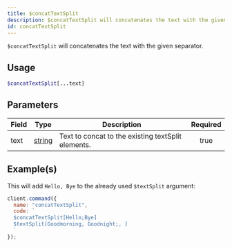 ```yaml
---
title: $concatTextSplit
description: $concatTextSplit will concatenates the text with the given separator.
id: concatTextSplit
---
```


`$concatTextSplit` will concatenates the text with the given separator.

## Usage

```php
$concatTextSplit[...text]
```

## Parameters

| Field | Type                                                                                              | Description                                        | Required |
| ----- | ------------------------------------------------------------------------------------------------- | -------------------------------------------------- | :------: |
| text  | [string](https://developer.mozilla.org/en-US/docs/Web/JavaScript/Reference/Global_Objects/String) | Text to concat to the existing textSplit elements. |   true   |

## Example(s)

This will add `Hello, Bye` to the already used `$textSplit` argument:

```javascript
client.command({
  name: "concatTextSplit",
  code: `
  $concatTextSplit[Hello;Bye]
  $textSplit[Goodmorning, Goodnight;, ]
  `
});
```

